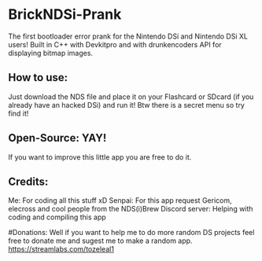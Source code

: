# BrickNDSi-Prank
The first bootloader error prank for the Nintendo DSi and Nintendo DSi XL users!
Built in C++ with Devkitpro and with drunkencoders API for displaying bitmap images.

## How to use:
Just download the NDS file and place it on your Flashcard or SDcard (if you already have an hacked DSi) and run it!
Btw there is a secret menu so try find it!

## Open-Source: YAY!
If you want to improve this little app you are free to do it.

## Credits:
Me: For coding all this stuff xD
Senpai: For this app request
Gericom, elecross and cool people from the NDS(i)Brew Discord server: Helping with coding and compiling this app

#Donations:
Well if you want to help me to do more random DS projects feel free to donate me and sugest me to make a random app.
https://streamlabs.com/tozeleal1
